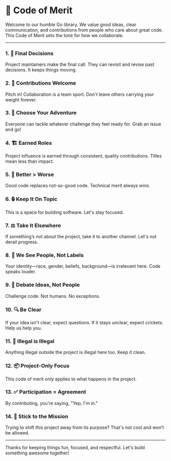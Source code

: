 # 🧭 Code of Merit

Welcome to our humble Go library. We value good ideas, clear communication, and contributions from people who care about great code. This Code of Merit sets the tone for how we collaborate.

---

### 1. 🧠 Final Decisions

Project maintainers make the final call. They can revisit and revise past decisions. It keeps things moving.

### 2. 🧰 Contributions Welcome

Pitch in! Collaboration is a team sport. Don't leave others carrying your weight forever.

### 3. 🎯 Choose Your Adventure

Everyone can tackle whatever challenge they feel ready for. Grab an issue and go!

### 4. 🏗️ Earned Roles

Project influence is earned through consistent, quality contributions. Titles mean less than impact.

### 5. 🧪 Better > Worse

Good code replaces not-so-good code. Technical merit always wins.

### 6. 🔒 Keep It On Topic

This is a space for building software. Let's stay focused.

### 7. ⚖️ Take It Elsewhere

If something’s not about the project, take it to another channel. Let's not derail progress.

### 8. 🫶 We See People, Not Labels

Your identity—race, gender, beliefs, background—is irrelevant here. Code speaks louder.

### 9. 💬 Debate Ideas, Not People

Challenge code. Not humans. No exceptions.

### 10. 🔍 Be Clear

If your idea isn't clear, expect questions. If it stays unclear, expect crickets. Help us help you.

### 11. 🚫 Illegal is Illegal

Anything illegal outside the project is illegal here too. Keep it clean.

### 12. 📦 Project-Only Focus

This code of merit only applies to what happens *in* the project.

### 13. ✅ Participation = Agreement

By contributing, you're saying, "Yep, I'm in."

### 14. 🎯 Stick to the Mission

Trying to shift this project away from its purpose? That's not cool and won’t be allowed.

---

Thanks for keeping things fun, focused, and respectful. Let's build something awesome together!
